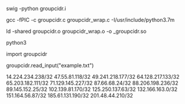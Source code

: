 swig -python groupcidr.i

gcc -fPIC -c groupcidr.c groupcidr_wrap.c -I/usr/include/python3.7m

ld -shared groupcidr.o groupcidr_wrap.o -o _groupcidr.so

python3

import groupcidr

groupcidr.read_input("example.txt")

14.224.234.238/32
47.55.81.118/32
49.241.218.177/32
64.128.217.133/32
65.203.182.111/32
71.129.145.227/32
87.66.68.24/32
88.206.198.236/32
89.145.152.25/32
102.139.81.170/32
125.250.137.63/32
132.166.163.0/32
151.164.56.87/32
185.61.131.190/32
201.48.44.210/32
